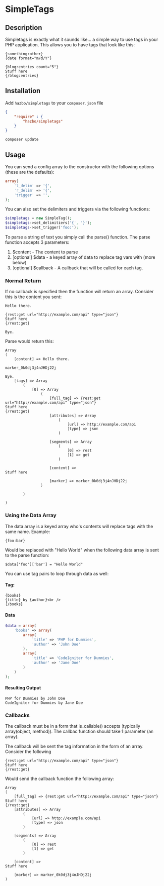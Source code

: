 # SimpleTags

## Description

Simpletags is exactly what it sounds like... a simple way to use tags in your PHP application.  This allows you to have tags that look like this:

    {something:other}
    {date format="m/d/Y"}
    
    {blog:entries count="5"}
    Stuff here
    {/blog:entries}

## Installation

Add `hazbo/simpletags` to your `composer.json` file

```json
{
    "require" : {
        "hazbo/simpletags"
    }
}
```

`composer update`

## Usage

You can send a config array to the constructor with the following options (these are the defaults):

```php
array(
    'l_delim' => '{',
    'r_delim' => '{',
    'trigger' => '',
);
```

You can also set the delimiters and triggers via the following functions:

```php
$simpletags = new SimpleTag();
$simpletags->set_delimitiers('{', '}');
$simpletags->set_trigger('foo:');
```

To parse a string of text you simply call the parse() function.  The parse function accepts 3 parameters:

1.  $content - The content to parse
2.  [optional] $data - a keyed array of data to replace tag vars with (more below)
3.  [optional] $callback - A callback that will be called for each tag.

### Normal Return

If no callback is specified then the function will return an array.  Consider this is the content you sent:

    Hello there.
    
    {rest:get url="http://example.com/api" type="json"}
    Stuff here
    {/rest:get}
    
    Bye.

Parse would return this:

    Array
    (
        [content] => Hello there.

    marker_0k0dj3j4nJHDj22j

    Bye.
        [tags] => Array
            (
                [0] => Array
                    (
                        [full_tag] => {rest:get url="http://example.com/api" type="json"}
    Stuff here
    {/rest:get}
                        [attributes] => Array
                            (
                                [url] => http://example.com/api
                                [type] => json
                            )

                        [segments] => Array
                            (
                                [0] => rest
                                [1] => get
                            )

                        [content] => 
    Stuff here

                        [marker] => marker_0k0dj3j4nJHDj22j
                    )

            )

    )

### Using the Data Array

The data array is a keyed array who's contents will replace tags with the same name.  Example:

    {foo:bar}

Would be replaced with "Hello World" when the following data array is sent to the parse function:

    $data['foo']['bar'] = "Hello World"
    
You can use tag pairs to loop through data as well:

#### Tag:

    {books}
    {title} by {author}<br />
    {/books}

#### Data

```php
$data = array(
    'books' => array(
        array(
            'title' => 'PHP for Dummies',
            'author' => 'John Doe'
        ),
        array(
            'title' => 'CodeIgniter for Dummies',
            'author' => 'Jane Doe'
        )
    )
);
```

#### Resulting Output

    PHP for Dummies by John Doe
    CodeIgniter for Dummies by Jane Doe

### Callbacks

The callback must be in a form that is_callable() accepts (typically array(object, method)).  The callbac function should take 1 parameter (an array).

The callback will be sent the tag information in the form of an array.  Consider the following 

    {rest:get url="http://example.com/api" type="json"}
    Stuff here
    {/rest:get}

Would send the callback function the following array:

    Array
    (
        [full_tag] => {rest:get url="http://example.com/api" type="json"}
    Stuff here
    {/rest:get}
        [attributes] => Array
            (
                [url] => http://example.com/api
                [type] => json
            )

        [segments] => Array
            (
                [0] => rest
                [1] => get
            )

        [content] => 
    Stuff here

        [marker] => marker_0k0dj3j4nJHDj22j
    )
